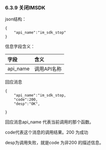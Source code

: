 ### 6.3.9 关闭IMSDK

json结构：

```
{
    "api_name":"im_sdk_stop"
}
```

信息字段含义：

| 字段 | 含义 |
| :--- | :--- |
| api\_name | 调用API名称 |

回应消息

```
{
    "api_name":"im_sdk_stop,
    "code":200,
    "desp":"OK",

}
```

回应消息api\_name 代表当前调用的那个函数。

code代表这个消息的调用结果。200 为成功

desp为调用失败，就是code 为非200 的描述信息。

